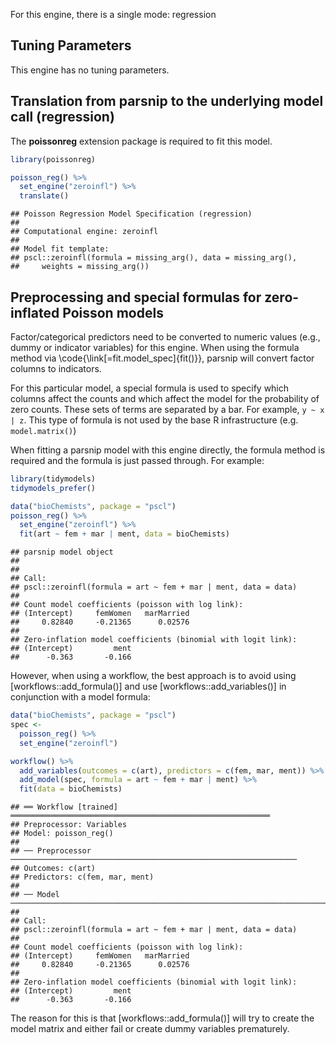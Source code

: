 


For this engine, there is a single mode: regression

## Tuning Parameters

This engine has no tuning parameters. 

## Translation from parsnip to the underlying model call  (regression)

The **poissonreg** extension package is required to fit this model.


```r
library(poissonreg)

poisson_reg() %>%
  set_engine("zeroinfl") %>%
  translate()
```

```
## Poisson Regression Model Specification (regression)
## 
## Computational engine: zeroinfl 
## 
## Model fit template:
## pscl::zeroinfl(formula = missing_arg(), data = missing_arg(), 
##     weights = missing_arg())
```

## Preprocessing and special formulas for zero-inflated Poisson models


Factor/categorical predictors need to be converted to numeric values (e.g., dummy or indicator variables) for this engine. When using the formula method via \\code{\\link[=fit.model_spec]{fit()}}, parsnip will convert factor columns to indicators.

For this particular model, a special formula is used to specify which columns affect the counts and which affect the model for the probability of zero counts. These sets of terms are separated by a bar. For example, `y ~ x | z`. This type of formula is not used by the base R infrastructure (e.g. `model.matrix()`)

When fitting a parsnip model with this engine directly, the formula method is required and the formula is just passed through. For example:




```r
library(tidymodels)
tidymodels_prefer()

data("bioChemists", package = "pscl")
poisson_reg() %>% 
  set_engine("zeroinfl") %>% 
  fit(art ~ fem + mar | ment, data = bioChemists)
```

```
## parsnip model object
## 
## 
## Call:
## pscl::zeroinfl(formula = art ~ fem + mar | ment, data = data)
## 
## Count model coefficients (poisson with log link):
## (Intercept)     femWomen   marMarried  
##     0.82840     -0.21365      0.02576  
## 
## Zero-inflation model coefficients (binomial with logit link):
## (Intercept)         ment  
##      -0.363       -0.166
```

However, when using a workflow, the best approach is to avoid using [workflows::add_formula()] and use [workflows::add_variables()] in conjunction with a model formula:


```r
data("bioChemists", package = "pscl")
spec <- 
  poisson_reg() %>% 
  set_engine("zeroinfl")

workflow() %>% 
  add_variables(outcomes = c(art), predictors = c(fem, mar, ment)) %>% 
  add_model(spec, formula = art ~ fem + mar | ment) %>% 
  fit(data = bioChemists)
```

```
## ══ Workflow [trained] ══════════════════════════════════════════════════════════
## Preprocessor: Variables
## Model: poisson_reg()
## 
## ── Preprocessor ────────────────────────────────────────────────────────────────
## Outcomes: c(art)
## Predictors: c(fem, mar, ment)
## 
## ── Model ───────────────────────────────────────────────────────────────────────
## 
## Call:
## pscl::zeroinfl(formula = art ~ fem + mar | ment, data = data)
## 
## Count model coefficients (poisson with log link):
## (Intercept)     femWomen   marMarried  
##     0.82840     -0.21365      0.02576  
## 
## Zero-inflation model coefficients (binomial with logit link):
## (Intercept)         ment  
##      -0.363       -0.166
```

The reason for this is that [workflows::add_formula()] will try to create the model matrix and either fail or create dummy variables prematurely. 
